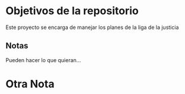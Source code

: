# Objetivos de la repositorio

Este proyecto se encarga de manejar los planes de la liga de la justicia


## Notas
Pueden hacer lo que quieran...

# Otra Nota